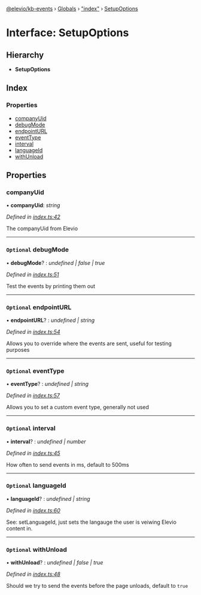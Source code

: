 [@elevio/kb-events](../README.md) › [Globals](../globals.md) › ["index"](../modules/_index_.md) › [SetupOptions](_index_.setupoptions.md)

# Interface: SetupOptions

## Hierarchy

* **SetupOptions**

## Index

### Properties

* [companyUid](_index_.setupoptions.md#companyuid)
* [debugMode](_index_.setupoptions.md#optional-debugmode)
* [endpointURL](_index_.setupoptions.md#optional-endpointurl)
* [eventType](_index_.setupoptions.md#optional-eventtype)
* [interval](_index_.setupoptions.md#optional-interval)
* [languageId](_index_.setupoptions.md#optional-languageid)
* [withUnload](_index_.setupoptions.md#optional-withunload)

## Properties

###  companyUid

• **companyUid**: *string*

*Defined in [index.ts:42](https://github.com/elevio/kb-events/blob/b68595e/src/index.ts#L42)*

The companyUid from Elevio

___

### `Optional` debugMode

• **debugMode**? : *undefined | false | true*

*Defined in [index.ts:51](https://github.com/elevio/kb-events/blob/b68595e/src/index.ts#L51)*

Test the events by printing them out

___

### `Optional` endpointURL

• **endpointURL**? : *undefined | string*

*Defined in [index.ts:54](https://github.com/elevio/kb-events/blob/b68595e/src/index.ts#L54)*

Allows you to override where the events are sent, useful for testing purposes

___

### `Optional` eventType

• **eventType**? : *undefined | string*

*Defined in [index.ts:57](https://github.com/elevio/kb-events/blob/b68595e/src/index.ts#L57)*

Allows you to set a custom event type, generally not used

___

### `Optional` interval

• **interval**? : *undefined | number*

*Defined in [index.ts:45](https://github.com/elevio/kb-events/blob/b68595e/src/index.ts#L45)*

How often to send events in ms, default to 500ms

___

### `Optional` languageId

• **languageId**? : *undefined | string*

*Defined in [index.ts:60](https://github.com/elevio/kb-events/blob/b68595e/src/index.ts#L60)*

See: setLanguageId, just sets the langauge the user is veiwing Elevio content in.

___

### `Optional` withUnload

• **withUnload**? : *undefined | false | true*

*Defined in [index.ts:48](https://github.com/elevio/kb-events/blob/b68595e/src/index.ts#L48)*

Should we try to send the events before the page unloads, default to `true`
